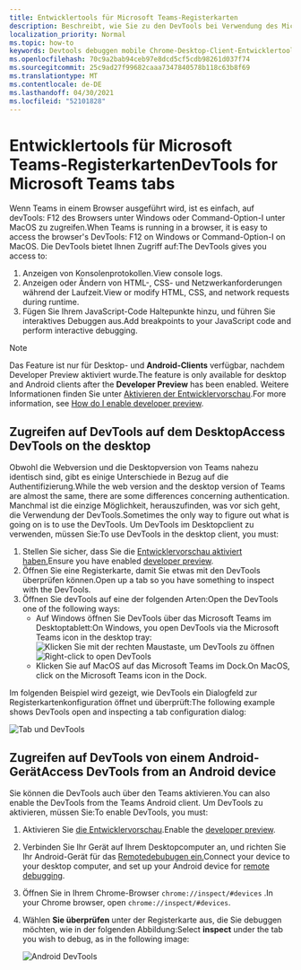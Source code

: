 ```yaml
---
title: Entwicklertools für Microsoft Teams-Registerkarten
description: Beschreibt, wie Sie zu den DevTools bei Verwendung des Microsoft Teams Desktopclients
localization_priority: Normal
ms.topic: how-to
keywords: Devtools debuggen mobile Chrome-Desktop-Client-Entwicklertools
ms.openlocfilehash: 70c9a2bab94ceb97e8dcd5cf5cdb98261d037f74
ms.sourcegitcommit: 25c9ad27f99682caaa7347840578b118c63b8f69
ms.translationtype: MT
ms.contentlocale: de-DE
ms.lasthandoff: 04/30/2021
ms.locfileid: "52101828"
---
```

# <a name="devtools-for-microsoft-teams-tabs"></a><span data-ttu-id="d2672-104">Entwicklertools für Microsoft Teams-Registerkarten</span><span class="sxs-lookup"><span data-stu-id="d2672-104">DevTools for Microsoft Teams tabs</span></span>

<span data-ttu-id="d2672-105">Wenn Teams in einem Browser ausgeführt wird, ist es einfach, auf devTools: F12 des Browsers unter Windows oder Command-Option-I unter MacOS zu zugreifen.</span><span class="sxs-lookup"><span data-stu-id="d2672-105">When Teams is running in a browser, it is easy to access the browser's DevTools: F12 on Windows or Command-Option-I on MacOS.</span></span> <span data-ttu-id="d2672-106">Die DevTools bietet Ihnen Zugriff auf:</span><span class="sxs-lookup"><span data-stu-id="d2672-106">The DevTools gives you access to:</span></span>

1. <span data-ttu-id="d2672-107">Anzeigen von Konsolenprotokollen.</span><span class="sxs-lookup"><span data-stu-id="d2672-107">View console logs.</span></span>
1. <span data-ttu-id="d2672-108">Anzeigen oder Ändern von HTML-, CSS- und Netzwerkanforderungen während der Laufzeit.</span><span class="sxs-lookup"><span data-stu-id="d2672-108">View or modify HTML, CSS, and network requests during runtime.</span></span>
1. <span data-ttu-id="d2672-109">Fügen Sie Ihrem JavaScript-Code Haltepunkte hinzu, und führen Sie interaktives Debuggen aus.</span><span class="sxs-lookup"><span data-stu-id="d2672-109">Add breakpoints to your JavaScript code and perform interactive debugging.</span></span>

> [!NOTE]
> <span data-ttu-id="d2672-110">Das Feature ist nur für Desktop- und **Android-Clients** verfügbar, nachdem Developer Preview aktiviert wurde.</span><span class="sxs-lookup"><span data-stu-id="d2672-110">The feature is only available for desktop and Android clients after the **Developer Preview** has been enabled.</span></span> <span data-ttu-id="d2672-111">Weitere Informationen finden Sie unter [Aktivieren der Entwicklervorschau](~/resources/dev-preview/developer-preview-intro.md).</span><span class="sxs-lookup"><span data-stu-id="d2672-111">For more information, see [How do I enable developer preview](~/resources/dev-preview/developer-preview-intro.md).</span></span>

## <a name="access-devtools-on-the-desktop"></a><span data-ttu-id="d2672-112">Zugreifen auf DevTools auf dem Desktop</span><span class="sxs-lookup"><span data-stu-id="d2672-112">Access DevTools on the desktop</span></span>

<span data-ttu-id="d2672-113">Obwohl die Webversion und die Desktopversion von Teams nahezu identisch sind, gibt es einige Unterschiede in Bezug auf die Authentifizierung.</span><span class="sxs-lookup"><span data-stu-id="d2672-113">While the web version and the desktop version of Teams are almost the same, there are some differences concerning authentication.</span></span> <span data-ttu-id="d2672-114">Manchmal ist die einzige Möglichkeit, herauszufinden, was vor sich geht, die Verwendung der DevTools.</span><span class="sxs-lookup"><span data-stu-id="d2672-114">Sometimes the only way to figure out what is going on is to use the DevTools.</span></span> <span data-ttu-id="d2672-115">Um DevTools im Desktopclient zu verwenden, müssen Sie:</span><span class="sxs-lookup"><span data-stu-id="d2672-115">To use DevTools in the desktop client, you must:</span></span>

1. <span data-ttu-id="d2672-116">Stellen Sie sicher, dass Sie die [Entwicklervorschau aktiviert haben.](~/resources/dev-preview/developer-preview-intro.md)</span><span class="sxs-lookup"><span data-stu-id="d2672-116">Ensure you have enabled [developer preview](~/resources/dev-preview/developer-preview-intro.md).</span></span>
1. <span data-ttu-id="d2672-117">Öffnen Sie eine Registerkarte, damit Sie etwas mit den DevTools überprüfen können.</span><span class="sxs-lookup"><span data-stu-id="d2672-117">Open up a tab so you have something to inspect with the DevTools.</span></span>
1. <span data-ttu-id="d2672-118">Öffnen Sie devTools auf eine der folgenden Arten:</span><span class="sxs-lookup"><span data-stu-id="d2672-118">Open the DevTools one of the following ways:</span></span>
    * <span data-ttu-id="d2672-119">Auf Windows öffnen Sie DevTools über das Microsoft Teams im Desktoptablett:</span><span class="sxs-lookup"><span data-stu-id="d2672-119">On Windows, you open DevTools via the Microsoft Teams icon in the desktop tray:</span></span><br>
  <span data-ttu-id="d2672-120">![Klicken Sie mit der rechten Maustaste, um DevTools zu öffnen](~/assets/images/dev-preview/devtools-right-click.png)</span><span class="sxs-lookup"><span data-stu-id="d2672-120">![Right-click to open DevTools](~/assets/images/dev-preview/devtools-right-click.png)</span></span>
    * <span data-ttu-id="d2672-121">Klicken Sie auf MacOS auf das Microsoft Teams im Dock.</span><span class="sxs-lookup"><span data-stu-id="d2672-121">On MacOS, click on the Microsoft Teams icon in the Dock.</span></span>

<span data-ttu-id="d2672-122">Im folgenden Beispiel wird gezeigt, wie DevTools ein Dialogfeld zur Registerkartenkonfiguration öffnet und überprüft:</span><span class="sxs-lookup"><span data-stu-id="d2672-122">The following example shows DevTools open and inspecting a tab configuration dialog:</span></span>

   ![Tab und DevTools](~/assets/images/dev-preview/tab-and-devtools.png)

## <a name="access-devtools-from-an-android-device"></a><span data-ttu-id="d2672-124">Zugreifen auf DevTools von einem Android-Gerät</span><span class="sxs-lookup"><span data-stu-id="d2672-124">Access DevTools from an Android device</span></span>

<span data-ttu-id="d2672-125">Sie können die DevTools auch über den Teams aktivieren.</span><span class="sxs-lookup"><span data-stu-id="d2672-125">You can also enable the DevTools from the Teams Android client.</span></span> <span data-ttu-id="d2672-126">Um DevTools zu aktivieren, müssen Sie:</span><span class="sxs-lookup"><span data-stu-id="d2672-126">To enable DevTools, you must:</span></span>

1. <span data-ttu-id="d2672-127">Aktivieren Sie [die Entwicklervorschau](~/resources/dev-preview/developer-preview-intro.md).</span><span class="sxs-lookup"><span data-stu-id="d2672-127">Enable the [developer preview](~/resources/dev-preview/developer-preview-intro.md).</span></span>
1. <span data-ttu-id="d2672-128">Verbinden Sie Ihr Gerät auf Ihrem Desktopcomputer an, und richten Sie Ihr Android-Gerät für das [Remotedebubugen ein.](https://developers.google.com/web/tools/chrome-devtools/remote-debugging/)</span><span class="sxs-lookup"><span data-stu-id="d2672-128">Connect your device to your desktop computer, and set up your Android device for [remote debugging](https://developers.google.com/web/tools/chrome-devtools/remote-debugging/).</span></span>
1. <span data-ttu-id="d2672-129">Öffnen Sie in Ihrem Chrome-Browser `chrome://inspect/#devices` .</span><span class="sxs-lookup"><span data-stu-id="d2672-129">In your Chrome browser, open `chrome://inspect/#devices`.</span></span>
1. <span data-ttu-id="d2672-130">Wählen **Sie überprüfen** unter der Registerkarte aus, die Sie debuggen möchten, wie in der folgenden Abbildung:</span><span class="sxs-lookup"><span data-stu-id="d2672-130">Select **inspect** under the tab you wish to debug, as in the following image:</span></span>

   ![Android DevTools](~/assets/images/android-devtools.png)
